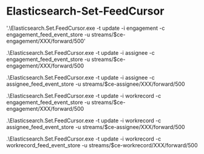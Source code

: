 # Elasticsearch-Set-FeedCursor
'.\Elasticsearch.Set.FeedCursor.exe -t update -i engagement -c engagement_feed_event_store -u streams/$ce-engagement/XXX/forward/500'

.\Elasticsearch.Set.FeedCursor.exe -t update -i assignee -c engagement_feed_event_store -u streams/$ce-engagement/XXX/forward/500

.\Elasticsearch.Set.FeedCursor.exe -t update -i assignee -c assignee_feed_event_store -u streams/$ce-assignee/XXX/forward/500

.\Elasticsearch.Set.FeedCursor.exe -t update -i workrecord -c engagement_feed_event_store -u streams/$ce-engagement/XXX/forward/500

.\Elasticsearch.Set.FeedCursor.exe -t update -i workrecord -c assignee_feed_event_store -u streams/$ce-assignee/XXX/forward/500

.\Elasticsearch.Set.FeedCursor.exe -t update -i workrecord -c workrecord_feed_event_store -u streams/$ce-workrecord/XXX/forward/500
